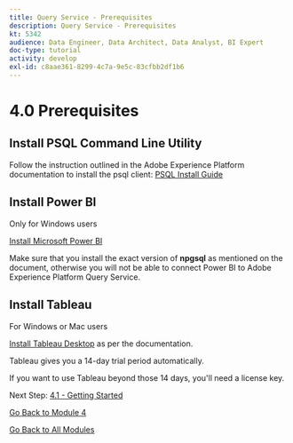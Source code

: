```yaml
---
title: Query Service - Prerequisites
description: Query Service - Prerequisites
kt: 5342
audience: Data Engineer, Data Architect, Data Analyst, BI Expert
doc-type: tutorial
activity: develop
exl-id: c8aae361-8299-4c7a-9e5c-83cfbb2df1b6
---
```

# 4.0 Prerequisites

## Install PSQL Command Line Utility

Follow the instruction outlined in the Adobe Experience Platform documentation to install the psql client:
[PSQL Install Guide](https://experienceleague.adobe.com/docs/experience-platform/query/clients/psql.html)

## Install Power BI

Only for Windows users

[Install Microsoft Power BI](https://experienceleague.adobe.com/docs/experience-platform/query/clients/power-bi.html)

Make sure that you install the exact version of **npgsql** as mentioned on the document, otherwise you will not be able to connect Power BI to Adobe Experience Platform Query Service.

## Install Tableau

For Windows or Mac users

[Install Tableau Desktop](https://experienceleague.adobe.com/docs/experience-platform/query/clients/tableau.html) as per the documentation.

Tableau gives you a 14-day trial period automatically.

If you want to use Tableau beyond those 14 days, you'll need a license key.

Next Step: [4.1 - Getting Started](./ex1.md)

[Go Back to Module 4](./query-service.md)

[Go Back to All Modules](../../overview.md)